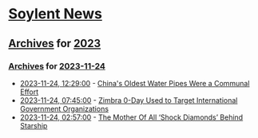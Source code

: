 # [Soylent News](../../../README.md)

## [Archives](../../index.md) for [2023](../index.md)

### [Archives](../../index.md) for [2023-11-24](index.md)

* [2023-11-24, 12:29:00](https://soylentnews.org/article.pl?sid=23/11/22/0940226&from=rss) - [China's Oldest Water Pipes Were a Communal Effort](https://soylentnews.org/article.pl?sid=23/11/22/0940226&from=rss)
* [2023-11-24, 07:45:00](https://soylentnews.org/article.pl?sid=23/11/22/0937216&from=rss) - [Zimbra 0-Day Used to Target International Government Organizations](https://soylentnews.org/article.pl?sid=23/11/22/0937216&from=rss)
* [2023-11-24, 02:57:00](https://soylentnews.org/article.pl?sid=23/11/22/0935231&from=rss) - [The Mother Of All ‘Shock Diamonds’ Behind Starship](https://soylentnews.org/article.pl?sid=23/11/22/0935231&from=rss)
